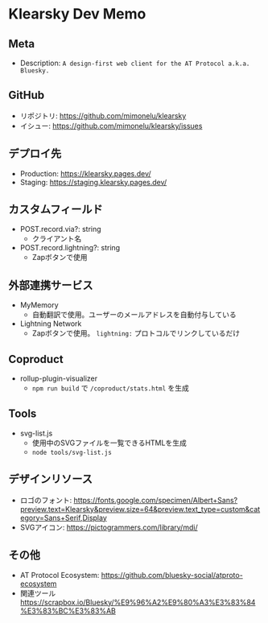 # Klearsky Dev Memo

## Meta
* Description: `A design-first web client for the AT Protocol a.k.a. Bluesky.`

## GitHub
* リポジトリ: https://github.com/mimonelu/klearsky
* イシュー: https://github.com/mimonelu/klearsky/issues

## デプロイ先
* Production: https://klearsky.pages.dev/
* Staging: https://staging.klearsky.pages.dev/

## カスタムフィールド
* POST.record.via?: string
  * クライアント名
* POST.record.lightning?: string
  * Zapボタンで使用

## 外部連携サービス
* MyMemory
  * 自動翻訳で使用。ユーザーのメールアドレスを自動付与している
* Lightning Network
  * Zapボタンで使用。 `lightning:` プロトコルでリンクしているだけ

## Coproduct
* rollup-plugin-visualizer
  * `npm run build` で `/coproduct/stats.html` を生成

## Tools
* svg-list.js
  * 使用中のSVGファイルを一覧できるHTMLを生成
  * `node tools/svg-list.js`

## デザインリソース
* ロゴのフォント: https://fonts.google.com/specimen/Albert+Sans?preview.text=Klearsky&preview.size=64&preview.text_type=custom&category=Sans+Serif,Display
* SVGアイコン: https://pictogrammers.com/library/mdi/

## その他
* AT Protocol Ecosystem: https://github.com/bluesky-social/atproto-ecosystem
* 関連ツール https://scrapbox.io/Bluesky/%E9%96%A2%E9%80%A3%E3%83%84%E3%83%BC%E3%83%AB
